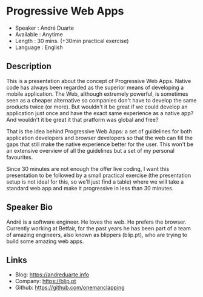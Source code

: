 Progressive Web Apps
========================

* Speaker   : André Duarte
* Available : Anytime
* Length    : 30 mins. (+30min practical exercise)
* Language  : English

Description
-----------

This is a presentation about the concept of Progressive Web Apps. Native code has always been regarded as the superior means of developing a mobile application. The Web, although extremely powerful, is sometimes seen as a cheaper alternative so companies don't have to develop the same products twice (or more). But wouldn't it be great if we could develop an application just once and have the exact same experience as a native app? And wouldn't it be great it that pratform was global and free?

That is the idea behind Progressive Web Apps: a set of guidelines for both application developers and browser developers so that the web can fill the gaps that still make the native experience better for the user. This won't be an extensive overview of all the guidelines but a set of my personal favourites.

Since 30 minutes are not enough the offer live coding, I want this presentation to be followed by a small practical exercise (the presentation setup is not ideal for this, so we'll just find a table) where we will take a standard web app and make it progressive in less than 30 minutes.

Speaker Bio
-----------

André is a software engineer. He loves the web. He prefers the browser. Currently working at Betfair, for the past years he has been part of a team of amazing engineers, also known as blippers (blip.pt), who are trying to build some amazing web apps.

Links
-----

* Blog: https://andreduarte.info
* Company: https://blip.pt
* Github: https://github.com/onemanclapping
